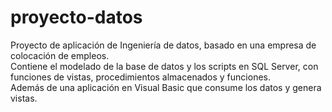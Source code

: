 # proyecto-datos
Proyecto de aplicación de Ingeniería de datos, basado en una empresa de colocación de empleos.<br>
Contiene el modelado de la base de datos y los scripts en SQL Server, con funciones de vistas, procedimientos almacenados y funciones.<br>
Además de una aplicación en Visual Basic que consume los datos y genera vistas.

